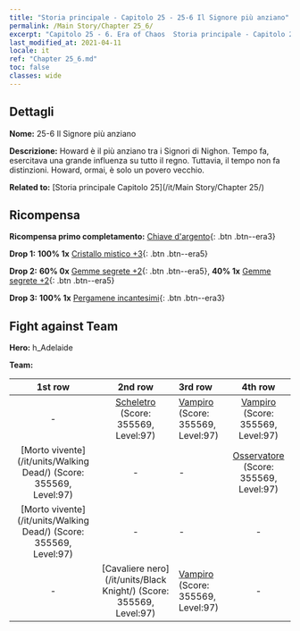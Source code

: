 ```yaml
---
title: "Storia principale - Capitolo 25 - 25-6 Il Signore più anziano"
permalink: /Main Story/Chapter 25_6/
excerpt: "Capitolo 25 - 6. Era of Chaos  Storia principale - Capitolo 25_6. 25-6 Il Signore più anziano"
last_modified_at: 2021-04-11
locale: it
ref: "Chapter 25_6.md"
toc: false
classes: wide
---
```


## Dettagli

 **Nome:** 25-6 Il Signore più anziano

 **Descrizione:** Howard è il più anziano tra i Signori di Nighon. Tempo fa, esercitava una grande influenza su tutto il regno. Tuttavia, il tempo non fa distinzioni. Howard, ormai, è solo un povero vecchio.

 **Related to:** [Storia principale Capitolo 25](/it/Main Story/Chapter 25/)

## Ricompensa

 **Ricompensa primo completamento:** [Chiave d'argento](/it/Items/con_693/){: .btn .btn--era3}

 **Drop 1:** **100% 1x** [Cristallo mistico +3](/it/Items/mat_87/){: .btn .btn--era5}

 **Drop 2:** **60% 0x** [Gemme segrete +2](/it/Items/mat_79/){: .btn .btn--era5}, **40% 1x** [Gemme segrete +2](/it/Items/mat_79/){: .btn .btn--era5}

 **Drop 3:** **100% 1x** [Pergamene incantesimi](/it/Items/con_694/){: .btn .btn--era3}


## Fight against Team
 **Hero:** h_Adelaide

 **Team:**


  | 1st row | 2nd row | 3rd row | 4th row |
  |:----:|:----:|:----|:----:|
  | - | [Scheletro](/it/units/Skeleton/) (Score: 355569, Level:97)  | [Vampiro](/it/units/Vampire/) (Score: 355569, Level:97)  | [Vampiro](/it/units/Vampire/) (Score: 355569, Level:97)  |
  | [Morto vivente](/it/units/Walking Dead/) (Score: 355569, Level:97)  | - | - | [Osservatore](/it/units/Beholder/) (Score: 355569, Level:97)  |
  | [Morto vivente](/it/units/Walking Dead/) (Score: 355569, Level:97)  | - | - | - |
  | - | [Cavaliere nero](/it/units/Black Knight/) (Score: 355569, Level:97)  | [Vampiro](/it/units/Vampire/) (Score: 355569, Level:97)  | - |


